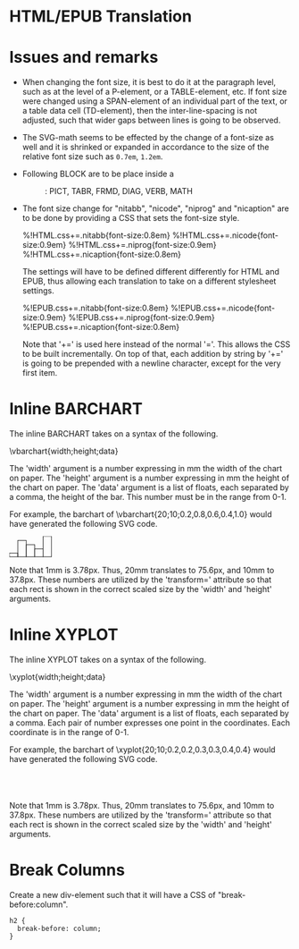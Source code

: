 # HTML/EPUB Translation


# Issues and remarks

- When changing the font size, it is best to do it
  at the paragraph level, such as at the level of a P-element,
  or a TABLE-element, etc. If font size were changed using
  a SPAN-element of an individual part of the text, or 
  a table data cell (TD-element), then the inter-line-spacing
  is not adjusted, such that wider gaps between lines is
  going to be observed.

- The SVG-math seems to be effected by the change of a font-size
  as well and it is shrinked or expanded in accordance to the 
  size of the relative font size such as `0.7em`, `1.2em`.

- Following BLOCK are to be place inside a <figure>: 
  PICT, TABR, FRMD, DIAG, VERB, MATH

- The font size change for "nitabb", "nicode", "niprog" and "nicaption"
  are to be done by providing a CSS that sets the font-size
  style.

  %!HTML.css+=.nitabb{font-size:0.8em}
  %!HTML.css+=.nicode{font-size:0.9em}
  %!HTML.css+=.niprog{font-size:0.9em}
  %!HTML.css+=.nicaption{font-size:0.8em}
 
  The settings will have to be defined different differently
  for HTML and EPUB, thus allowing each translation to take on 
  a different stylesheet settings.

  %!EPUB.css+=.nitabb{font-size:0.8em}
  %!EPUB.css+=.nicode{font-size:0.9em}
  %!EPUB.css+=.niprog{font-size:0.9em}
  %!EPUB.css+=.nicaption{font-size:0.8em}

  Note that '+=' is used here instead of the normal '='.
  This allows the CSS to be built incrementally. On top
  of that, each addition by string by '+=' is going to be
  prepended with a newline character, except for the very
  first item.    


# Inline BARCHART 

The inline BARCHART takes on a syntax of the following.

  \vbarchart{width;height;data}

The 'width' argument is a number expressing in mm the width of the chart
on paper. The 'height' argument is a number expressing in mm the height
of the chart on paper. The 'data' argument is a list of floats, each separated
by a comma, the height of the bar. This number must be in the range from 0-1.

For example, the barchart of \vbarchart{20;10;0.2,0.8,0.6,0.4,1.0}
would have generated the following SVG code.

  </svg>
  <svg xmlns='http://www.w3.org/2000/svg' 
       xmlns:xlink='http://www.w3.org/1999/xlink' 
       width='20mm' height='10mm' 
       fill='currentColor' 
       stroke='currentColor' >
  <rect x='0' y='30.24' width='15.12' height='6.56' stroke='inherit' fill='none' />
  <rect x='15.12' y='7.56' width='15.12' height='29.24' stroke='inherit' fill='none' />
  <rect x='30.24' y='15.12' width='15.12' height='21.68' stroke='inherit' fill='none' />
  <rect x='45.36' y='22.68' width='15.12' height='14.12' stroke='inherit' fill='none' />
  <rect x='60.48' y='0' width='15.12' height='36.8' stroke='inherit' fill='none' />
  </svg>

Note that 1mm is 3.78px.
Thus, 20mm translates to 75.6px, and 10mm to 37.8px. These numbers are
utilized by the 'transform=' attribute so that each rect is shown in the
correct scaled size by the 'width' and 'height' arguments.


# Inline XYPLOT   

The inline XYPLOT takes on a syntax of the following.

  \xyplot{width;height;data}

The 'width' argument is a number expressing in mm the width of the chart
on paper. The 'height' argument is a number expressing in mm the height
of the chart on paper. The 'data' argument is a list of floats, each separated
by a comma. Each pair of number expresses one point in the coordinates.
Each coordinate is in the range of 0-1.

For example, the barchart of \xyplot{20;10;0.2,0.2,0.3,0.3,0.4,0.4}
would have generated the following SVG code.

  </svg>
  <svg xmlns='http://www.w3.org/2000/svg' 
       xmlns:xlink='http://www.w3.org/1999/xlink' 
       width='20mm' height='10mm' 
       fill='currentColor' 
       stroke='currentColor' >
  ...
  </svg>

Note that 1mm is 3.78px.
Thus, 20mm translates to 75.6px, and 10mm to 37.8px. These numbers are
utilized by the 'transform=' attribute so that each rect is shown in the
correct scaled size by the 'width' and 'height' arguments.

# Break Columns

Create a new div-element such that it will have a CSS of "break-before:column".

    h2 {
      break-before: column;
    }



